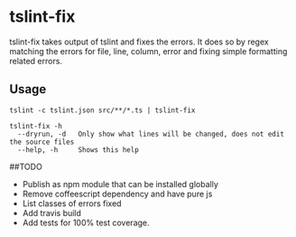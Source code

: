 # tslint-fix

tslint-fix takes output of tslint and fixes the errors. It does so by regex matching the errors for file, line, column, error and fixing simple formatting related errors. 

## Usage
`tslint -c tslint.json src/**/*.ts | tslint-fix`

```
tslint-fix -h
  --dryrun, -d   Only show what lines will be changed, does not edit the source files
  --help, -h     Shows this help
```

##TODO
 * Publish as npm module that can be installed globally
 * Remove coffeescript dependency and have pure js
 * List classes of errors fixed
 * Add travis build
 * Add tests for 100% test coverage.



  
  
  

